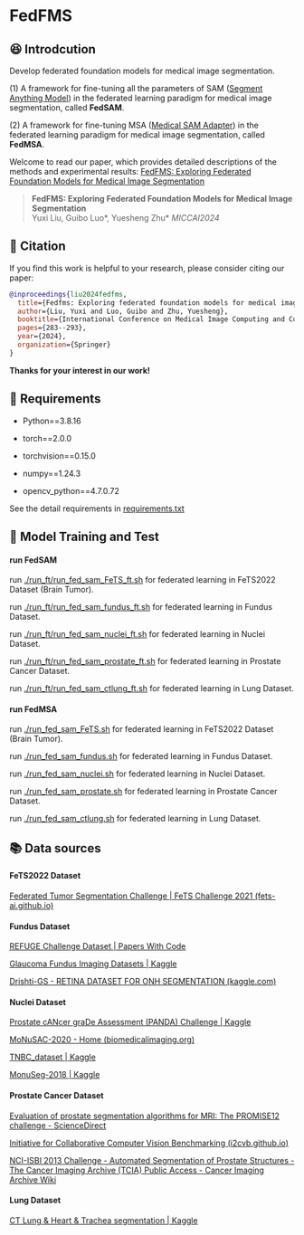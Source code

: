 ﻿# FedFMS

## 😆 Introdcution

Develop federated foundation models for medical image segmentation.

(1) A framework for fine-tuning all the parameters of SAM ([Segment Anything Model](https://github.com/facebookresearch/segment-anything)) in the federated learning paradigm for medical image segmentation, called **FedSAM**.

(2) A framework for fine-tuning MSA ([Medical SAM Adapter](https://github.com/KidsWithTokens/Medical-SAM-Adapter)) in the federated learning paradigm for medical image segmentation, called **FedMSA**.

Welcome to read our paper, which provides detailed descriptions of the methods and experimental results:
[FedFMS: Exploring Federated Foundation Models for Medical Image Segmentation](https://arxiv.org/abs/2403.05408)

> **FedFMS: Exploring Federated Foundation Models for Medical Image Segmentation**  
> Yuxi Liu, Guibo Luo\*, Yuesheng Zhu\*
> *MICCAI2024*

## 🌟 Citation

If you find this work is helpful to your research, please consider citing our paper:

```bibtex
@inproceedings{liu2024fedfms,
  title={Fedfms: Exploring federated foundation models for medical image segmentation},
  author={Liu, Yuxi and Luo, Guibo and Zhu, Yuesheng},
  booktitle={International Conference on Medical Image Computing and Computer-Assisted Intervention},
  pages={283--293},
  year={2024},
  organization={Springer}
}
```

**Thanks for your interest in our work!**

## 📝 Requirements

* Python==3.8.16

* torch==2.0.0

* torchvision==0.15.0

* numpy==1.24.3

* opencv_python==4.7.0.72

See the detail requirements in [requirements.txt](./requirements.txt)

## 🚀 Model Training and Test

#### run FedSAM

run [./run_ft/run_fed_sam_FeTS_ft.sh](./run_ft/run_fed_sam_FeTS_ft.sh) for federated learning in FeTS2022 Dataset (Brain Tumor).

run [./run_ft/run_fed_sam_fundus_ft.sh](./run_ft/run_fed_sam_fundus_ft.sh) for federated learning in Fundus Dataset.

run [./run_ft/run_fed_sam_nuclei_ft.sh](./run_ft/run_fed_sam_nuclei_ft.sh) for federated learning in Nuclei Dataset.

run [./run_ft/run_fed_sam_prostate_ft.sh](./run_ft/run_fed_sam_prostate_ft.sh) for federated learning in Prostate Cancer Dataset.

run [./run_ft/run_fed_sam_ctlung_ft.sh](./run_ft/run_fed_sam_ctlung_ft.sh) for  federated learning in Lung Dataset.

#### run FedMSA

run [./run_fed_sam_FeTS.sh](./run_fed_sam_FeTS.sh) for federated learning in FeTS2022 Dataset (Brain Tumor).

run [./run_fed_sam_fundus.sh](./run_fed_sam_fundus.sh) for federated learning in Fundus Dataset.

run [./run_fed_sam_nuclei.sh](./run_fed_sam_nuclei.sh) for federated learning in Nuclei Dataset.

run [./run_fed_sam_prostate.sh](./run_fed_sam_prostate.sh) for federated learning in Prostate Cancer Dataset.

run [./run_fed_sam_ctlung.sh](./run_fed_sam_ctlung.sh) for  federated learning in Lung Dataset.

## 📚 Data sources

#### FeTS2022 Dataset

[Federated Tumor Segmentation Challenge | FeTS Challenge 2021 (fets-ai.github.io)](https://fets-ai.github.io/Challenge/)

#### Fundus Dataset

[REFUGE Challenge Dataset | Papers With Code](https://paperswithcode.com/dataset/refuge-challenge)

[Glaucoma Fundus Imaging Datasets | Kaggle](https://www.kaggle.com/datasets/arnavjain1/glaucoma-datasets)

[Drishti-GS - RETINA DATASET FOR ONH SEGMENTATION (kaggle.com)](https://www.kaggle.com/datasets/lokeshsaipureddi/drishtigs-retina-dataset-for-onh-segmentation)

#### Nuclei Dataset

[Prostate cANcer graDe Assessment (PANDA) Challenge | Kaggle](https://www.kaggle.com/competitions/prostate-cancer-grade-assessment/discussion/146364)

[MoNuSAC-2020 - Home (biomedicalimaging.org)](https://biomedicalimaging.org/2020/wp-content/uploads/static-html-to-wp/data/dff0d41695bbae509355435cd32ecf5d/index-26.htm)

[TNBC_dataset | Kaggle](https://www.kaggle.com/datasets/shahed7/tnbc-dataset)

[MonuSeg-2018 | Kaggle](https://www.kaggle.com/datasets/tuanledinh/monuseg2018)

#### Prostate Cancer Dataset

[Evaluation of prostate segmentation algorithms for MRI: The PROMISE12 challenge - ScienceDirect](https://www.sciencedirect.com/science/article/abs/pii/S1361841513001734)

[Initiative for Collaborative Computer Vision Benchmarking (i2cvb.github.io)](https://i2cvb.github.io/)

[NCI-ISBI 2013 Challenge - Automated Segmentation of Prostate Structures - The Cancer Imaging Archive (TCIA) Public Access - Cancer Imaging Archive Wiki](https://wiki.cancerimagingarchive.net/display/Public/NCI-ISBI+2013+Challenge+-+Automated+Segmentation+of+Prostate+Structures)

#### Lung Dataset

[CT Lung &amp; Heart &amp; Trachea segmentation | Kaggle](https://www.kaggle.com/sandorkonya/ct-lung-heart-trachea-segmentation)
